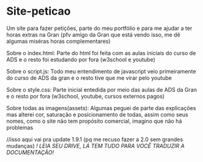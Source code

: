 # Site-peticao
 Um site para fazer petições, parte do meu portfólio e para me ajudar a ter horas extras na Gran (pfv amigo da Gran que está vendo isso, me dê algumas miséras horas complementares)

Sobre o index.html: Parte do html foi feita com as aulas iniciais do curso de ADS e o resto foi estudando por fora (w3school e youtube)

Sobre o script.js: Todo meu entendimento de javascript veio primeiramente do curso de ADS da gran e o resto tive que me virar pelo youtube

Sobre o style.css: Parte inicial entedida por meio das aulas de ADS da Gran e o resto por fora (w3school, youtube, cursos externos pagos)

Sobre todas as imagens(assets): Algumas peguei de parte das explicações mas alterei cor, saturação e posicionamento de todas, assim como seus nomes, como o site não tem propósito comercial, imagino que não há problemas                                                                                                  

//isso aqui vai pra update 1.9.1 (pq me recuso fazer a 2.0 sem grandes mudanças)
*! LEIA SEU DRIVE, LÁ TEM TUDO PARA VOCÊ TRADUZIR A DOCUMENTAÇÃO!*